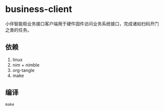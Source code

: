# business-client

小伴智能柜业务接口客户端用于硬件固件访问业务系统接口，完成诸如扫码开门
之类的任务。

## 依赖

1. linux
2. nim + nimble
3. org-tangle
4. make

## 编译

    make
